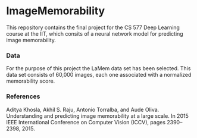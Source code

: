# ImageMemorability
This repository contains the final project for the CS 577 Deep Learning course at the IIT, which consits of a neural network model for predicting image memorability.

### Data
For the purpose of this project the LaMem data set has been selected. This data set consists of 60,000 images, each one associated with a normalized memorability score.

### References
Aditya Khosla, Akhil S. Raju, Antonio Torralba, and Aude Oliva. Understanding and predicting image memorability at
a large scale. In 2015 IEEE International Conference on Computer Vision (ICCV), pages 2390–2398, 2015.
